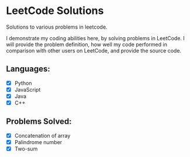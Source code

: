 # LeetCode Solutions

Solutions to various problems in leetcode.

I demonstrate my coding abilities here, by solving problems in LeetCode. I will provide the problem definition, how well my code performed in comparison with other users on LeetCode, and provide the source code.

## Languages:

- [x] Python
- [x] JavaScript
- [x] Java
- [x] C++

## Problems Solved:

- [x] Concatenation of array
- [x] Palindrome number
- [x] Two-sum
